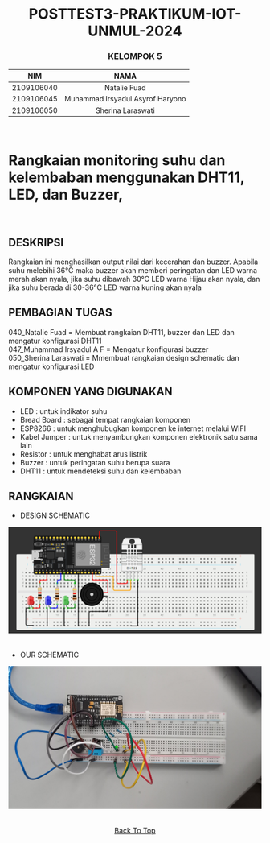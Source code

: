 <!--
Nama dan NIM anggota kelompok
Judul studi kasus
Deskripsi
Cara kerja alat
Pembagian tugas per Individu
Komponen yang Digunakan (Serta penggunaanya)
Board Schematic (Dirancang sendiri menggunakan Wokwi / Tinkercad / Fritzing )
-->
<a name="top"></a>

<div align="center">  

# POSTTEST3-PRAKTIKUM-IOT-UNMUL-2024

### KELOMPOK 5

| NIM | NAMA |
|------------|:----------------------:|
| 2109106040 | Natalie Fuad |
| 2109106045 | Muhammad Irsyadul Asyrof Haryono |
| 2109106050 | Sherina Laraswati |
<br>
</div>



# Rangkaian monitoring suhu dan kelembaban menggunakan DHT11, LED, dan Buzzer,
<br>

## DESKRIPSI
Rangkaian ini menghasilkan output nilai dari kecerahan dan buzzer. Apabila suhu melebihi 36°C maka buzzer akan memberi peringatan dan LED warna merah akan nyala, jika suhu dibawah 30°C LED warna Hijau akan nyala, dan jika suhu berada di 30-36°C LED warna kuning akan nyala

## PEMBAGIAN TUGAS

040_Natalie Fuad       = Membuat rangkaian DHT11, buzzer dan LED dan mengatur konfigurasi DHT11
<br>
047_Muhammad Irsyadul A F  = Mengatur konfigurasi buzzer
<br>
050_Sherina Laraswati  = Mmembuat rangkaian design schematic dan mengatur konfigurasi LED


## KOMPONEN YANG DIGUNAKAN
- LED : untuk indikator suhu
- Bread Board : sebagai tempat rangkaian komponen
- ESP8266 : untuk menghubugkan komponen ke internet melalui WIFI
- Kabel Jumper : untuk menyambungkan komponen elektronik satu sama lain
- Resistor : untuk menghabat arus listrik
- Buzzer : untuk peringatan suhu berupa suara
- DHT11 : untuk mendeteksi suhu dan kelembaban


## RANGKAIAN

- DESIGN SCHEMATIC
<div align="center">
  
<img src="https://github.com/Natalieefd/posttest3-praktikum-iot-unmul/blob/main/Lampiran/designSchematic.png">

</div>

<br>
  
- OUR SCHEMATIC
<div align="center">

<img src="https://github.com/Natalieefd/posttest3-praktikum-iot-unmul/blob/main/Lampiran/rangkaian.jpg">

</div>

<br>
  
<div align="center">

  [Back To Top](top)

</div>

